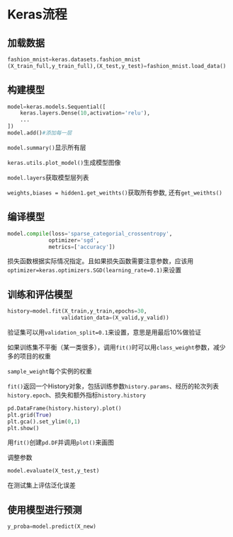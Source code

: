 # Keras流程

## 加载数据

```python
fashion_mnist=keras.datasets.fashion_mnist
(X_train_full,y_train_full),(X_test,y_test)=fashion_mnist.load_data()
```

## 构建模型

```python
model=keras.models.Sequential([
    keras.layers.Dense(10,activation='relu'),
    ...
])
model.add()#添加每一层
```

`model.summary()`显示所有层

`keras.utils.plot_model()`生成模型图像

`model.layers`获取模型层列表

`weights,biases = hidden1.get_weithts()`获取所有参数, 还有`get_weithts()`

## 编译模型

```python
model.compile(loss='sparse_categorial_crossentropy',
             optimizer='sgd',
             metrics=['accuracy'])
```

损失函数根据实际情况指定。且如果损失函数需要注意参数，应该用`optimizer=keras.optimizers.SGD(learning_rate=0.1)`来设置

## 训练和评估模型

```python
history=model.fit(X_train,y_train,epochs=30,
                 validation_data=(X_valid,y_valid))
```

验证集可以用`validation_split=0.1`来设置，意思是用最后10%做验证

如果训练集不平衡（某一类很多），调用`fit()`时可以用`class_weight`参数，减少多的项目的权重

`sample_weight`每个实例的权重

`fit()`返回一个History对象，包括训练参数`history.params`、经历的轮次列表`history.epoch`、损失和额外指标`history.history`

```python
pd.DataFrame(history.history).plot()
plt.grid(True)
plt.gca().set_ylim(0,1)
plt.show()
```

用`fit()`创建`pd.DF`并调用`plot()`来画图

调整参数

```python
model.evaluate(X_test,y_test)
```

在测试集上评估泛化误差

## 使用模型进行预测

```python
y_proba=model.predict(X_new)
```

